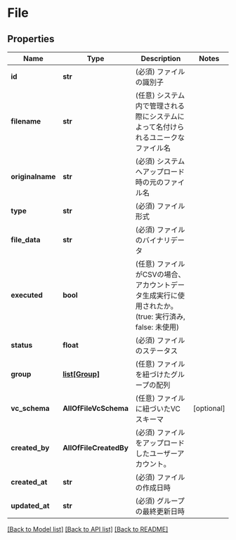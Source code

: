 # File

## Properties
Name | Type | Description | Notes
------------ | ------------- | ------------- | -------------
**id** | **str** | (必須) ファイルの識別子 | 
**filename** | **str** | (任意) システム内で管理される際にシステムによって名付けられるユニークなファイル名 | 
**originalname** | **str** | (必須) システムへアップロード時の元のファイル名 | 
**type** | **str** | (必須) ファイル形式 | 
**file_data** | **str** | (必須) ファイルのバイナリデータ | 
**executed** | **bool** | (任意) ファイルがCSVの場合、アカウントデータ生成実行に使用されたか。(true: 実行済み, false: 未使用) | 
**status** | **float** | (必須) ファイルのステータス | 
**group** | [**list[Group]**](Group.md) | (任意) ファイルを紐づけたグループの配列 | 
**vc_schema** | **AllOfFileVcSchema** | (任意) ファイルに紐づいたVCスキーマ | [optional] 
**created_by** | **AllOfFileCreatedBy** | (必須) ファイルをアップロードしたユーザーアカウント。 | 
**created_at** | **str** | (必須) ファイルの作成日時 | 
**updated_at** | **str** | (必須) グループの最終更新日時 | 

[[Back to Model list]](../README.md#documentation-for-models) [[Back to API list]](../README.md#documentation-for-api-endpoints) [[Back to README]](../README.md)

